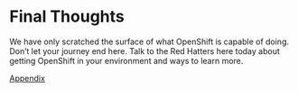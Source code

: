 # Final Thoughts

We have only scratched the surface of what OpenShift is capable of doing. Don’t let your journey end here. Talk to the Red Hatters here today about getting OpenShift in your environment and ways to learn more. 

[Appendix](11-appendix.md)
